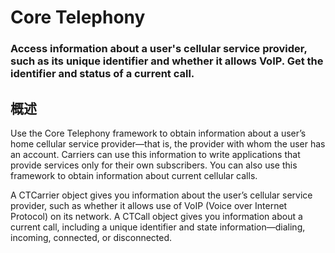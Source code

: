 # Core Telephony
### Access information about a user's cellular service provider, such as its unique identifier and whether it allows VoIP. Get the identifier and status of a current call.
## 概述
Use the Core Telephony framework to obtain information about a user’s home cellular service provider—that is, the provider with whom the user has an account. Carriers can use this information to write applications that provide services only for their own subscribers. You can also use this framework to obtain information about current cellular calls.

A CTCarrier object gives you information about the user’s cellular service provider, such as whether it allows use of VoIP (Voice over Internet Protocol) on its network. A CTCall object gives you information about a current call, including a unique identifier and state information—dialing, incoming, connected, or disconnected.

